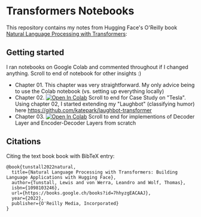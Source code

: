 # Transformers Notebooks

This repository contains my notes from Hugging Face's O'Reilly book [Natural Language Processing with Transformers](https://www.oreilly.com/library/view/natural-language-processing/9781098136789/):

## Getting started

I ran notebooks on Google Colab and commented throughout if I changed anything. Scroll to end of notebook for other insights :)

* Chapter 01. This chapter was very straightforward. My only advice being to use the Colab notebook (vs. setting up everything locally)
* Chapter 02. [![Open In Colab](https://colab.research.google.com/assets/colab-badge.svg)](https://colab.research.google.com/drive/17ceCwNVIfve6ltm3YDH15VqgFQdEXDuA) Scroll to end for Case Study on "Tesla". Using chapter 02, I started extending my "Laughbot" (classifying humor) here https://github.com/katepark/laughbot-transformer
* Chapter 03. [![Open In Colab](https://colab.research.google.com/assets/colab-badge.svg)](https://colab.research.google.com/drive/1x990ATYy4tcP_o90s1aZfWUaQWW0Jtpm#scrollTo=zJreJb75yh0C) Scroll to end for implementions of Decoder Layer and Encoder-Decoder Layers from scratch


<!--End of table-->

## Citations

Citing the text book book with BibTeX entry:

```
@book{tunstall2022natural,
  title={Natural Language Processing with Transformers: Building Language Applications with Hugging Face},
  author={Tunstall, Lewis and von Werra, Leandro and Wolf, Thomas},
  isbn={1098103246},
  url={https://books.google.ch/books?id=7hhyzgEACAAJ},
  year={2022},
  publisher={O'Reilly Media, Incorporated}
}
```
